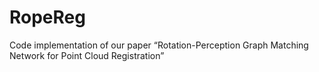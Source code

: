 # RopeReg
Code implementation of our paper “Rotation-Perception Graph Matching Network for Point Cloud Registration”
